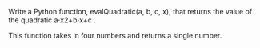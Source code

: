 Write a Python function, evalQuadratic(a, b, c, x), that returns the value of the quadratic  a⋅x2+b⋅x+c .

This function takes in four numbers and returns a single number.
